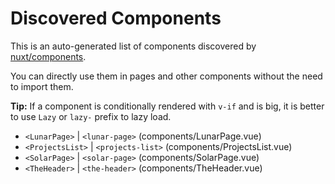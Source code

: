 # Discovered Components

This is an auto-generated list of components discovered by [nuxt/components](https://github.com/nuxt/components).

You can directly use them in pages and other components without the need to import them.

**Tip:** If a component is conditionally rendered with `v-if` and is big, it is better to use `Lazy` or `lazy-` prefix to lazy load.

- `<LunarPage>` | `<lunar-page>` (components/LunarPage.vue)
- `<ProjectsList>` | `<projects-list>` (components/ProjectsList.vue)
- `<SolarPage>` | `<solar-page>` (components/SolarPage.vue)
- `<TheHeader>` | `<the-header>` (components/TheHeader.vue)
